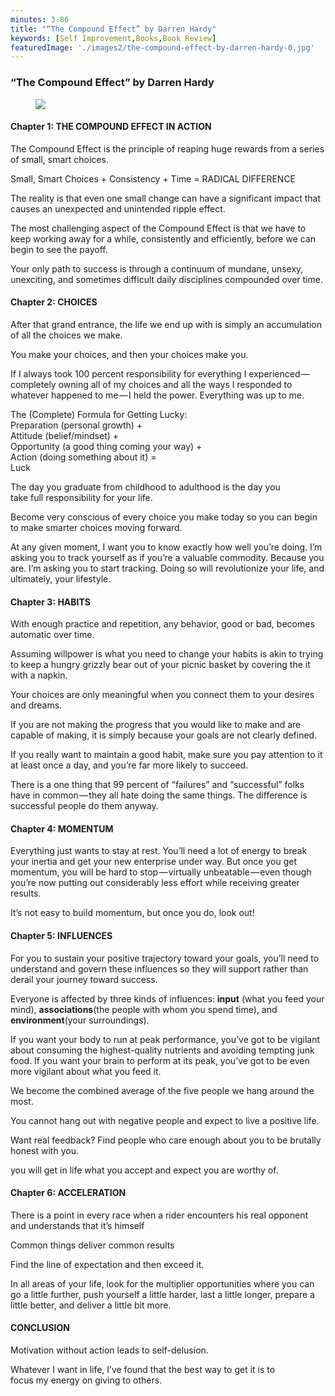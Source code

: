 ```yaml
---
minutes: 3.86
title: "“The Compound Effect” by Darren Hardy"
keywords: [Self Improvement,Books,Book Review]
featuredImage: './images2/the-compound-effect-by-darren-hardy-0.jpg'
---
```


### “The Compound Effect” by Darren Hardy

<figure>

![](/images2/the-compound-effect-by-darren-hardy-0.jpg)

</figure>

#### Chapter 1: THE COMPOUND EFFECT IN ACTION

The Compound Effect is the principle of reaping huge rewards from a series of small, smart choices.

Small, Smart Choices + Consistency + Time = RADICAL DIFFERENCE

The reality is that even one small change can have a significant impact that causes an unexpected and unintended ripple effect.

The most challenging aspect of the Compound Effect is that we have to keep working away for a while, consistently and efficiently, before we can begin to see the payoff.

Your only path to success is through a continuum of mundane, unsexy, unexciting, and sometimes difficult daily disciplines compounded over time.

#### Chapter 2: CHOICES

After that grand entrance, the life we end up with is simply an accumulation of all the choices we make.

You make your choices, and then your choices make you.

If I always took 100 percent responsibility for everything I experienced — completely owning all of my choices and all the ways I responded to whatever happened to me — I held the power. Everything was up to me.

The (Complete) Formula for Getting Lucky:  
Preparation (personal growth) +  
Attitude (belief/mindset) +  
Opportunity (a good thing coming your way) +  
Action (doing something about it) =  
Luck

The day you graduate from childhood to adulthood is the day you  
take full responsibility for your life.

Become very conscious of every choice you make today so you can begin to make smarter choices moving forward.

At any given moment, I want you to know exactly how well you’re doing. I’m asking you to track yourself as if you’re a valuable commodity. Because you are. I’m asking you to start tracking. Doing so will revolutionize your life, and ultimately, your lifestyle.

#### Chapter 3: HABITS

With enough practice and repetition, any behavior, good or bad, becomes automatic over time.

Assuming willpower is what you need to change your habits is akin to trying to keep a hungry grizzly bear out of your picnic basket by covering the it with a napkin.

Your choices are only meaningful when you connect them to your desires and dreams.

If you are not making the progress that you would like to make and are capable of making, it is simply because your goals are not clearly defined.

If you really want to maintain a good habit, make sure you pay attention to it at least once a day, and you’re far more likely to succeed.

There is a one thing that 99 percent of “failures” and “successful” folks have in common — they all hate doing the same things. The difference is successful people do them anyway.

#### Chapter 4: MOMENTUM

Everything just wants to stay at rest. You’ll need a lot of energy to break your inertia and get your new enterprise under way. But once you get momentum, you will be hard to stop — virtually unbeatable — even though you’re now putting out considerably less effort while receiving greater results.

It’s not easy to build momentum, but once you do, look out!

#### Chapter 5: INFLUENCES

For you to sustain your positive trajectory toward your goals, you’ll need to understand and govern these influences so they will support rather than derail your journey toward success.

Everyone is affected by three kinds of influences: **input** (what you feed your mind), **associations**(the people with whom you spend time), and **environment**(your surroundings).

If you want your body to run at peak performance, you’ve got to be vigilant about consuming the highest-quality nutrients and avoiding tempting junk food. If you want your brain to perform at its peak, you’ve got to be even more vigilant about what you feed it.

We become the combined average of the five people we hang around the most.

You cannot hang out with negative people and expect to live a positive life.

Want real feedback? Find people who care enough about you to be brutally honest with you.

you will get in life what you accept and expect you are worthy of.

#### Chapter 6: ACCELERATION

There is a point in every race when a rider encounters his real opponent and understands that it’s himself

Common things deliver common results

Find the line of expectation and then exceed it.

In all areas of your life, look for the multiplier opportunities where you can go a little further, push yourself a little harder, last a little longer, prepare a little better, and deliver a little bit more.

#### CONCLUSION

Motivation without action leads to self-delusion.

Whatever I want in life, I’ve found that the best way to get it is to  
focus my energy on giving to others.
